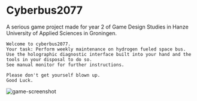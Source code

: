 # Cyberbus2077

A serious game project made for year 2 of Game Design Studies in Hanze University of Applied Sciences in Groningen.

```
Welcome to cyberbus2077.
Your task: Perform weekly maintenance on hydrogen fueled space bus.
Use the holographic diagnostic interface built into your hand and the tools in your disposal to do so.
See manual monitor for further instructions.

Please don't get yourself blown up.
Good Luck.
```
![game-screenshot](https://media.discordapp.net/attachments/773812756482228245/803050801961893898/unknown.png)
